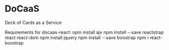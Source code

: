 # DoCaaS
Deck of Cards as a Service
 
Requirements for docaas-react:
npm install ajv
npm install --save reactstrap react react-dom
npm install jquery
npm install --save boostrap
npm i react-boostrap
